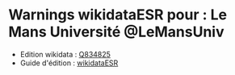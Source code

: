 Warnings wikidataESR pour : Le Mans Université @LeMansUniv
================

- Edition wikidata : [Q834825](https://www.wikidata.org/wiki/Q834825)
- Guide d'édition : [wikidataESR](https://github.com/cpesr/wikidataESR/)

